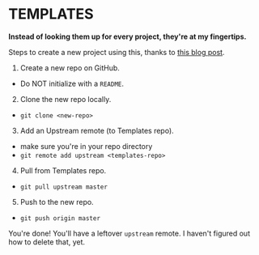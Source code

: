 # TEMPLATES

__Instead of looking them up for every project, they're at my fingertips.__

Steps to create a new project using this, thanks to [this blog post](http://www.tilcode.com/fork-your-own-repo-on-github/).

1. Create a new repo on GitHub.
- Do NOT initialize with a `README`.

2. Clone the new repo locally.
- `git clone <new-repo>`

3. Add an Upstream remote (to Templates repo).
- make sure you're in your repo directory
- `git remote add upstream <templates-repo>`

4. Pull from Templates repo.
- `git pull upstream master`

5. Push to the new repo.
- `git push origin master`

You're done! You'll have a leftover `upstream` remote. I haven't figured out how to delete that, yet.
